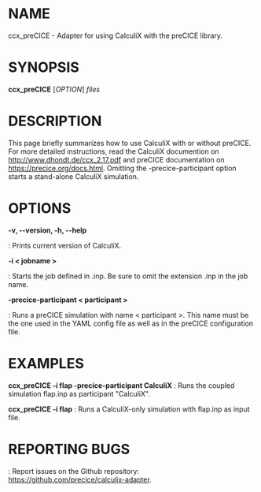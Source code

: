 # NAME
ccx_preCICE - Adapter for using CalculiX with the preCICE library.

# SYNOPSIS
**ccx_preCICE** [*OPTION*] *files*

# DESCRIPTION

This page briefly summarizes how to use CalculiX with or without preCICE. For more detailed instructions, read the CalculiX documention on http://www.dhondt.de/ccx_2.17.pdf and preCICE documentation on https://precice.org/docs.html.
Omitting the -precice-participant option starts a stand-alone CalculiX simulation.


# OPTIONS

**-v, --version, -h, --help** 

: Prints current version of CalculiX. 

**-i < jobname >**

: Starts the job defined in <jobname>.inp. Be sure to omit the extension .inp in the job name.

**-precice-participant < participant >**

: Runs a preCICE simulation with name < participant >. This name must be the one used in the YAML config file as well as in the preCICE configuration file.

# EXAMPLES

**ccx_preCICE -i flap -precice-participant CalculiX** : Runs the coupled simulation flap.inp as participant "CalculiX".

**ccx_preCICE -i flap** : Runs a CalculiX-only simulation with flap.inp as input file.

# REPORTING BUGS

: Report issues on the Github repository: https://github.com/precice/calculix-adapter.
